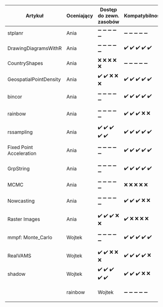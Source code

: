 | Artykuł | Oceniający | Dostęp do zewn. zasobów | Kompatybilność | Kwestie graficzne | Dodatkowa konf | Wpływ losowości | Dostępność kodów |
| ------- | ---------- | ----------------------- | -------------- | ----------------- | -------------- | --------------- | -----------------|
| stplanr | Ania | :heavy_minus_sign: :heavy_minus_sign: :heavy_minus_sign: :heavy_minus_sign: :heavy_minus_sign: | :heavy_minus_sign: :heavy_minus_sign: :heavy_minus_sign: :heavy_minus_sign: :heavy_minus_sign: | :heavy_minus_sign: :heavy_minus_sign: :heavy_minus_sign: :heavy_minus_sign: :heavy_minus_sign: | :x: :x: :x: :x: :x: | :heavy_minus_sign: :heavy_minus_sign: :heavy_minus_sign: :heavy_minus_sign: :heavy_minus_sign: | :heavy_check_mark: :heavy_check_mark: :heavy_check_mark: :heavy_check_mark: :heavy_check_mark:|
| DrawingDiagramsWithR | Ania | :heavy_minus_sign: :heavy_minus_sign: :heavy_minus_sign: :heavy_minus_sign: :heavy_minus_sign: | :heavy_check_mark: :heavy_check_mark: :heavy_check_mark: :heavy_check_mark: :heavy_check_mark: | :heavy_check_mark: :heavy_check_mark: :x: :x: :x: | :heavy_check_mark: :x: :x: :x: :x: | :heavy_minus_sign: :heavy_minus_sign: :heavy_minus_sign: :heavy_minus_sign: :heavy_minus_sign: | :heavy_check_mark: :heavy_check_mark: :heavy_check_mark: :heavy_check_mark: :heavy_check_mark: |
| CountryShapes | Ania | :x: :x: :x: :x: :x: | :heavy_minus_sign: :heavy_minus_sign: :heavy_minus_sign: :heavy_minus_sign: :heavy_minus_sign: | :heavy_minus_sign: :heavy_minus_sign: :heavy_minus_sign: :heavy_minus_sign: :heavy_minus_sign: | :heavy_minus_sign: :heavy_minus_sign: :heavy_minus_sign: :heavy_minus_sign: :heavy_minus_sign: | :heavy_minus_sign: :heavy_minus_sign: :heavy_minus_sign: :heavy_minus_sign: :heavy_minus_sign: | :heavy_check_mark: :heavy_check_mark: :heavy_check_mark: :heavy_check_mark: :heavy_check_mark: |
| GeospatialPointDensity | Ania | :heavy_check_mark: :heavy_check_mark: :x: :x: :x: | :heavy_check_mark: :heavy_check_mark: :heavy_check_mark: :heavy_check_mark: :heavy_check_mark: | :heavy_check_mark: :heavy_check_mark: :heavy_check_mark: :heavy_check_mark: :heavy_check_mark: | :heavy_check_mark: :heavy_check_mark: :heavy_check_mark: :heavy_check_mark: :x: | :heavy_minus_sign: :heavy_minus_sign: :heavy_minus_sign: :heavy_minus_sign: :heavy_minus_sign: | :heavy_check_mark: :heavy_check_mark: :heavy_check_mark: :heavy_check_mark: :heavy_check_mark: |
| bincor | Ania | :heavy_minus_sign: :heavy_minus_sign: :heavy_minus_sign: :heavy_minus_sign: :heavy_minus_sign: | :heavy_check_mark: :heavy_check_mark: :heavy_check_mark: :heavy_check_mark: :heavy_check_mark: | :heavy_check_mark: :heavy_check_mark: :heavy_check_mark: :heavy_check_mark: :x: | :heavy_minus_sign: :heavy_minus_sign: :heavy_minus_sign: :heavy_minus_sign: :heavy_minus_sign: |  :heavy_minus_sign: :heavy_minus_sign: :heavy_minus_sign: :heavy_minus_sign: :heavy_minus_sign: | :heavy_check_mark: :heavy_check_mark: :heavy_check_mark: :heavy_check_mark: :heavy_check_mark: |
| rainbow | Ania | :heavy_minus_sign: :heavy_minus_sign: :heavy_minus_sign: :heavy_minus_sign: :heavy_minus_sign: | :heavy_check_mark: :heavy_check_mark: :heavy_check_mark: :x: :x: | :heavy_check_mark: :heavy_check_mark: :heavy_check_mark: :heavy_check_mark: :heavy_check_mark: | :heavy_check_mark: :heavy_check_mark: :heavy_check_mark: :heavy_check_mark: :heavy_check_mark: | :heavy_minus_sign: :heavy_minus_sign: :heavy_minus_sign: :heavy_minus_sign: :heavy_minus_sign: | :heavy_check_mark: :heavy_check_mark: :heavy_check_mark: :heavy_check_mark: :heavy_check_mark: |
| rssampling | Ania | :heavy_check_mark: :heavy_check_mark: :heavy_check_mark: :heavy_check_mark: :heavy_check_mark: | :heavy_check_mark: :heavy_check_mark: :heavy_check_mark: :heavy_check_mark: :heavy_check_mark: | :heavy_check_mark: :heavy_check_mark: :heavy_check_mark: :heavy_check_mark: :x: | :heavy_minus_sign: :heavy_minus_sign: :heavy_minus_sign: :heavy_minus_sign: :heavy_minus_sign: | :x: :x: :x: :x: :x: | :heavy_check_mark: :heavy_check_mark: :heavy_check_mark: :heavy_check_mark: :heavy_check_mark: |
 | Fixed Point Acceleration | Ania | :heavy_minus_sign: :heavy_minus_sign: :heavy_minus_sign: :heavy_minus_sign: :heavy_minus_sign: | :heavy_check_mark: :heavy_check_mark: :heavy_check_mark: :heavy_check_mark: :heavy_check_mark: | :heavy_check_mark: :heavy_check_mark: :heavy_check_mark: :heavy_check_mark: :heavy_check_mark: | :heavy_check_mark: :heavy_check_mark: :heavy_check_mark: :heavy_check_mark: :heavy_check_mark: | :heavy_check_mark: :heavy_check_mark: :heavy_check_mark: :heavy_check_mark: :heavy_check_mark: | :heavy_check_mark: :heavy_check_mark: :heavy_check_mark: :x: :x: |
 | GrpString | Ania | :heavy_minus_sign: :heavy_minus_sign: :heavy_minus_sign: :heavy_minus_sign: :heavy_minus_sign: | :heavy_check_mark: :heavy_check_mark: :heavy_check_mark: :heavy_check_mark: :heavy_check_mark: | :heavy_check_mark: :heavy_check_mark: :heavy_check_mark: :heavy_check_mark: :x: | :heavy_check_mark: :heavy_check_mark: :heavy_check_mark: :heavy_check_mark: :heavy_check_mark: | :heavy_check_mark: :heavy_check_mark: :heavy_check_mark: :heavy_check_mark: :x: | :heavy_check_mark: :heavy_check_mark: :heavy_check_mark: :heavy_check_mark: :heavy_check_mark: |
 | MCMC | Ania | :heavy_minus_sign: :heavy_minus_sign: :heavy_minus_sign: :heavy_minus_sign: :heavy_minus_sign: | :x: :x: :x: :x: :x: | :heavy_minus_sign: :heavy_minus_sign: :heavy_minus_sign: :heavy_minus_sign: :heavy_minus_sign: | :heavy_check_mark: :x: :x: :x: :x: | :heavy_minus_sign: :heavy_minus_sign: :heavy_minus_sign: :heavy_minus_sign: :heavy_minus_sign: | :heavy_check_mark: :heavy_check_mark: :heavy_check_mark: :heavy_check_mark: :x: |
 | Nowcasting | Ania | :heavy_minus_sign: :heavy_minus_sign: :heavy_minus_sign: :heavy_minus_sign: :heavy_minus_sign: | :heavy_check_mark: :heavy_check_mark: :heavy_check_mark: :x: :x: | :heavy_check_mark: :heavy_check_mark: :heavy_check_mark: :heavy_check_mark: :x: | :heavy_check_mark: :heavy_check_mark: :heavy_check_mark: :heavy_check_mark: :heavy_check_mark: | :heavy_check_mark: :heavy_check_mark: :heavy_check_mark: :heavy_check_mark: :heavy_check_mark: | :heavy_check_mark: :heavy_check_mark: :heavy_check_mark: :heavy_check_mark: :x: |
 | Raster Images | Ania | :heavy_check_mark: :heavy_check_mark: :heavy_check_mark: :x: :x: | :heavy_check_mark: :x: :x: :x: :x: | :heavy_check_mark: :heavy_check_mark: :heavy_check_mark: :heavy_check_mark: :heavy_check_mark: | :heavy_check_mark: :heavy_check_mark: :heavy_check_mark: :heavy_check_mark: :heavy_check_mark: | :heavy_check_mark: :heavy_check_mark: :heavy_check_mark: :heavy_check_mark: :heavy_check_mark: | :heavy_check_mark: :heavy_check_mark: :heavy_check_mark: :heavy_check_mark: :heavy_check_mark: |
 |mmpf: Monte_Carlo | Wojtek | :heavy_minus_sign: :heavy_minus_sign: :heavy_minus_sign: :heavy_minus_sign: :heavy_minus_sign: | :heavy_check_mark: :heavy_check_mark: :heavy_check_mark: :heavy_check_mark: :heavy_check_mark: | :heavy_check_mark: :heavy_check_mark: :heavy_check_mark: :heavy_check_mark: :heavy_check_mark: | :heavy_check_mark: :heavy_check_mark: :heavy_check_mark: :heavy_check_mark: :heavy_check_mark: | :x: :x: :x: :x: :x: | :x: :x: :x: :x: :x: |
  | RealVAMS | Wojtek | :heavy_check_mark: :heavy_check_mark: :x: :x: :x: | :heavy_check_mark: :heavy_check_mark: :heavy_check_mark: :heavy_check_mark: :x: | :heavy_check_mark: :heavy_check_mark: :heavy_check_mark: :heavy_check_mark: :heavy_check_mark: | :heavy_check_mark: :heavy_check_mark: :heavy_check_mark: :heavy_check_mark: :heavy_check_mark: | :heavy_check_mark: :heavy_check_mark: :heavy_check_mark: :heavy_check_mark: :heavy_check_mark: | :heavy_check_mark: :heavy_check_mark: :heavy_check_mark: :heavy_check_mark: :heavy_check_mark: |
  | shadow | Wojtek | :heavy_check_mark: :heavy_check_mark: :heavy_check_mark: :heavy_check_mark: :heavy_check_mark: | :heavy_check_mark: :heavy_check_mark: :heavy_check_mark: :x: :x: | :heavy_check_mark: :heavy_check_mark: :heavy_check_mark: :x: :x: | :heavy_check_mark: :heavy_check_mark: :heavy_check_mark: :heavy_check_mark: :heavy_check_mark: | :heavy_check_mark: :heavy_check_mark: :heavy_check_mark: :heavy_check_mark: :heavy_check_mark: | :heavy_check_mark: :heavy_check_mark: :heavy_check_mark: :heavy_check_mark: :heavy_check_mark: |
    | rainbow | Wojtek | :heavy_minus_sign: :heavy_minus_sign: :heavy_minus_sign: :heavy_minus_sign: :heavy_minus_sign: | :heavy_check_mark: :heavy_check_mark: :heavy_check_mark: :x: :x: | :heavy_check_mark: :heavy_check_mark: :heavy_check_mark: :heavy_check_mark: :heavy_check_mark: | :heavy_check_mark: :heavy_check_mark: :heavy_check_mark: :heavy_check_mark: :heavy_check_mark: | :heavy_minus_sign: :heavy_minus_sign: :heavy_minus_sign: :heavy_minus_sign: :heavy_minus_sign: | :heavy_check_mark: :heavy_check_mark: :heavy_check_mark: :heavy_check_mark: :heavy_check_mark: |
  

